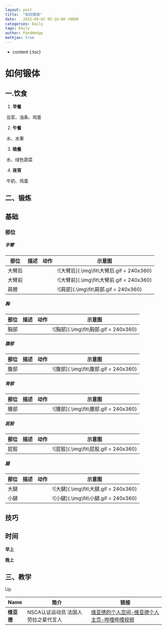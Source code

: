 ```yaml
---
layout: post
title:  "如何锻体"
date:   2025-09-02 05:26:00 +0800
categories: Daily
tags: Daily 
author: PandHedge
mathjax: true
---
```

* content
{:toc}


# 如何锻体

##  一.饮食

1. **早餐**

​	豆浆、油条、鸡蛋


2. **午餐**

​	水、水果


3. **晚餐**

​	水、绿色蔬菜


4. **夜宵**

​	牛奶、鸡蛋



## 二、锻炼

## 基础

### 部位

##### 手臂

| 部位   | 描述 | 动作 | 示意图                          |
| ------ | ---- | ---- | ------------------------------- |
| 大臂后 |      |      | ![大臂后](.\img\fit\大臂后.gif = 240x360) |
| 大臂前 |      |      | ![大臂前](.\img\fit\大臂前.gif = 240x360) |
| 肩膀   |      |      | ![肩部](.\img\fit\肩部.gif = 240x360)     |





##### 胸

| 部位 | 描述 | 动作 | 示意图                      |
| ---- | ---- | ---- | --------------------------- |
| 胸部 |      |      | ![胸部](.\img\fit\胸部.gif = 240x360) |

##### 腹部

| 部位 | 描述 | 动作 | 示意图                      |
| ---- | ---- | ---- | --------------------------- |
| 腹部 |      |      | ![腹部](.\img\fit\腹部.gif = 240x360) |

##### 背部

| 部位 | 描述 | 动作 | 示意图                      |
| ---- | ---- | ---- | --------------------------- |
| 腰部 |      |      | ![腰部](.\img\fit\腰部.gif = 240x360) |

##### 屁股

| 部位 | 描述 | 动作 | 示意图                      |
| ---- | ---- | ---- | --------------------------- |
| 屁股 |      |      | ![屁股](.\img\fit\屁股.gif = 240x360) |

##### 腿

| 部位 | 描述 | 动作 | 示意图                      |
| ---- | ---- | ---- | --------------------------- |
| 大腿 |      |      | ![大腿](.\img\fit\大腿.gif = 240x360) |
| 小腿 |      |      | ![小腿](.\img\fit\小腿.gif = 240x360) |


## 技巧









## 时间

**早上**



**晚上**



## 三、教学

Up

| Name       | 简介                                 | 链接                                                         |
| ---------- | ------------------------------------ | ------------------------------------------------------------ |
| **维亚德** | NSCA认证运动员 法国人 劳拉之星代言人 | [维亚德的个人空间-维亚德个人主页-哔哩哔哩视频](https://space.bilibili.com/1745356376?spm_id_from=333.788.upinfo.detail.click) |



